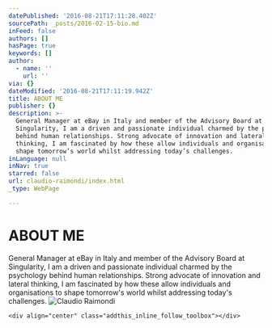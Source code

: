 ```yaml
---
datePublished: '2016-08-21T17:11:28.402Z'
sourcePath: _posts/2016-02-15-bio.md
inFeed: false
authors: []
hasPage: true
keywords: []
author:
  - name: ''
    url: ''
via: {}
dateModified: '2016-08-21T17:11:19.942Z'
title: ABOUT ME
publisher: {}
description: >-
  General Manager at eBay in Italy and member of the Advisory Board at
  Singularity, I am a driven and passionate individual charmed by the psychology
  behind human relationships. Strong advocate of innovation and lateral
  thinking, I am fascinated by how these allow individuals and organisations to
  shape tomorrow’s world whilst addressing today’s challenges.
inLanguage: null
inNav: true
starred: false
url: claudio-raimondi/index.html
_type: WebPage

---
```

# ABOUT ME

General Manager at eBay in Italy and member of the Advisory Board at Singularity, I am a driven and passionate individual charmed by the psychology behind human relationships. Strong advocate of innovation and lateral thinking, I am fascinated by how these allow individuals and organisations to shape tomorrow's world whilst addressing today's challenges.
![Claudio Raimondi](https://s3-us-west-2.amazonaws.com/the-grid-img/p/4d1b0d630391c8a8d219beec66f57f13bb13048d.jpg)

    <div align="center" class="addthis_inline_follow_toolbox"></div>